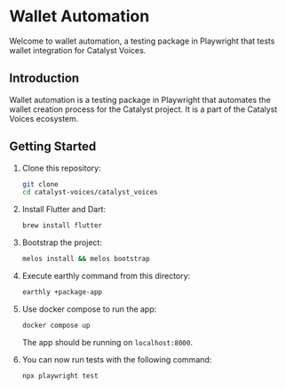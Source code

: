 # Wallet Automation

Welcome to wallet automation, a testing package in Playwright that tests wallet integration for Catalyst Voices.

## Introduction

Wallet automation is a testing package in Playwright that automates the wallet creation process for the Catalyst project.
It is a part of the Catalyst Voices ecosystem.

## Getting Started

1. Clone this repository:

   ```sh
   git clone
   cd catalyst-voices/catalyst_voices
   ```

2. Install Flutter and Dart:

   ```sh
   brew install flutter
   ```

3. Bootstrap the project:

   ```sh
   melos install && melos bootstrap
   ```

4. Execute earthly command from this directory:

   ```sh
   earthly +package-app
   ```

5. Use docker compose to run the app:

   ```sh
   docker compose up
   ```

   The app should be running on `localhost:8000`.

6. You can now run tests with the following command:

   ```sh
   npx playwright test
   ```
